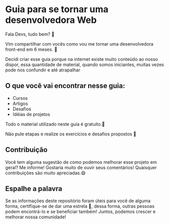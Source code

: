 
# Guia para se tornar uma desenvolvedora Web 

Fala Devs, tudo bem? :vulcan_salute:

Vim compartilhar com vocês como vou me tornar uma desenvolvedora front-end em 6 meses. :dart:

Decidi criar esse guia porque na internet existe muito conteúdo ao nosso dispor, essa quantidade de material, quando somos iniciantes, muitas vezes pode nos confundir e até atrapalhar 

## O que você vai encontrar nesse guia: 

* Cursos 
* Artigos
* Desafios 
* Idéias de projetos

Todo o material utilizado neste guia é gratuito.:money_with_wings:

Não pule etapas e realize os exercícios e desafios propostos :rocket:

## Contribuição 

Você tem alguma sugestão de como podemos melhorar esse projeto em geral? Me informe! Gostaria muito de ouvir seus comentários!
Quaisquer contribuições são muito apreciadas.:smile:

## Espalhe a palavra

Se as informações deste repositório foram úteis para você de alguma forma, certifique-se de dar uma estrela 🌟, dessa forma, outras pessoas podem encontrá-lo e se beneficiar também! Juntos, podemos crescer e melhorar nossa comunidade!








 
